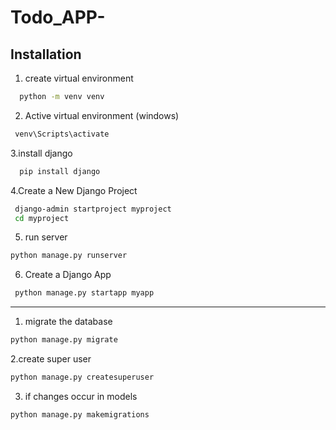 # Todo_APP-


## Installation

1. create virtual environment

```bash
  python -m venv venv
```
2. Active virtual environment (windows)

 ```bash
  venv\Scripts\activate

```
3.install django
```bash
  pip install django
```
4.Create a New Django Project
```bash
 django-admin startproject myproject
 cd myproject

```
5. run server
```bash
python manage.py runserver
```
6. Create a Django App
```bash
 python manage.py startapp myapp

```
------------------------------------------------------
1. migrate the database
```bash
python manage.py migrate
```
2.create super user
```bash
python manage.py createsuperuser
```
3. if changes occur in models
```bash
python manage.py makemigrations
```



